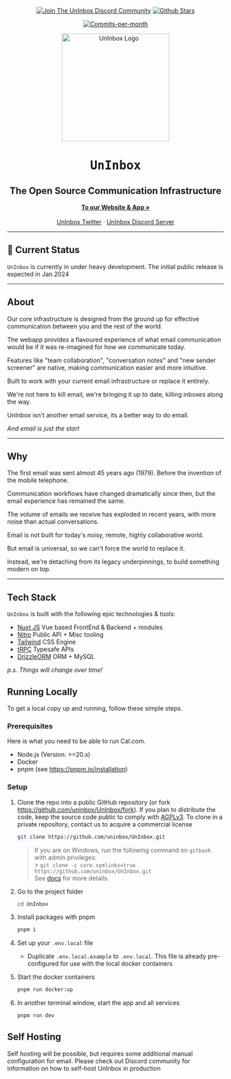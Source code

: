 <p align="center">
   <a href="https://discord.gg/QMV9p9sgza"><img src="https://img.shields.io/badge/Discord-uninbox.com-informational?logo=discord&style=for-the-badge" alt="Join The UnInbox Discord Community"></a> 
   <a href="https://github.com/uninbox/UnInbox/stargazers"><img src="https://img.shields.io/github/stars/uninbox/UnInbox?logo=github&style=for-the-badge&color=yellow" alt="Github Stars"></a>
</p>
<p align="center">
   <a href="https://github.com/uninbox/UnInbox/pulse"><img src="https://img.shields.io/github/commit-activity/m/uninbox/UnInbox?style=for-the-badge&color=green" alt="Commits-per-month"></a>
</p>
<p align="center" style="margin-top: 12px">
  <a href="https://uninbox.com">
   <img width="250px" src="https://avatars.githubusercontent.com/u/135225712?s=400&u=72ad315d63b0326e5bb34377c3f59389373edc9a&v=4" alt="UnInbox Logo">
  </a>

  <h1 align="center"><tt>UnInbox</tt></h1>
  <h2 align="center">The Open Source Communication Infrastructure</h2>

<p align="center">
    <a href="https://UnInbox.com"><strong>To our Website & App »</strong></a>
    <br />
    <br />
    <a href="https://twitter.com/UnInbox">UnInbox Twitter</a>
    ·
    <a href="https://discord.gg/QMV9p9sgza">UnInbox Discord Server</a>
  </p>
</p>

---

## :construction: Current Status

`UnInbox` is currently in under heavy development. The initial public release is expected in Jan 2024

---

## About

Our core infrastructure is designed from the ground up for effective communication between you and the rest of the world.

The webapp provides a flavoured experience of what email communication would be if it was re-imagined for how we communicate today.

Features like "team collaboration", "conversation notes" and "new sender screener" are native, making communication easier and more intuitive.

Built to work with your current email infrastructure or replace it entirely.

We're not here to kill email, we're bringing it up to date, killing inboxes along the way.

UnInbox isn't another email service, its a better way to do email.

_And email is just the start_

---

## Why

The first email was sent almost 45 years ago (1979). Before the invention of the mobile telephone.

Communication workflows have changed dramatically since then, but the email experience has remained the same.

The volume of emails we receive has exploded in recent years, with more noise than actual conversations.

Email is not built for today's noisy, remote, highly collaborative world.

But email is universal, so we can't force the world to replace it.

Instead, we're detaching from its legacy underpinnings, to build something modern on top.

---

## Tech Stack

`UnInbox` is built with the following epic technologies & tools:

- [Nuxt JS](https://nuxt.com) Vue based FrontEnd & Backend + modules
- [Nitro](https://nitro.unjs.io/) Public API + Misc tooling
- [Tailwind](https://tailwindcss.com/) CSS Engine
- [tRPC](https://trpc.io/) Typesafe APIs
- [DrizzleORM](https://orm.drizzle.team/) ORM + MySQL

_p.s. Things will change over time!_

## Running Locally
To get a local copy up and running, follow these simple steps.

### Prerequisites

Here is what you need to be able to run Cal.com.

- Node.js (Version: >=20.x)
- Docker
- pnpm (see https://pnpm.io/installation)

### Setup

1. Clone the repo into a public GitHub repository (or fork https://github.com/uninbox/UnInbox/fork). If you plan to distribute the code, keep the source code public to comply with [AGPLv3](https://github.com/uninbox/UnInbox/blob/main/LICENSE). To clone in a private repository, contact us to acquire a commercial license

   ```sh
   git clone https://github.com/uninbox/UnInbox.git
   ```

   > If you are on Windows, run the following command on `gitbash` with admin privileges: <br> > `git clone -c core.symlinks=true https://github.com/uninbox/UnInbox.git` <br>
   > See [docs](https://cal.com/docs/how-to-guides/how-to-troubleshoot-symbolic-link-issues-on-windows#enable-symbolic-links) for more details.

2. Go to the project folder

   ```sh
   cd UnInbox
   ```

3. Install packages with pnpm

   ```sh
   pnpm i
   ```

4. Set up your `.env.local` file

   - Duplicate `.env.local.example` to `.env.local`. This file is already pre-configured for use with the local docker containers

5. Start the docker containers

   ```sh
   pnpm run docker:up
   ```

6. In another terminal window, start the app and all services

   ```sh
   pnpm run dev
   ```

## Self Hosting

Self hosting will be possible, but requires some additional manual configuration for email. Please check out Discord community for information on how to self-host UnInbox in production
